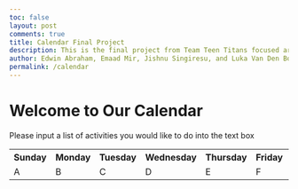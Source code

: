 ```yaml
---
toc: false
layout: post
comments: true
title: Calendar Final Project
description: This is the final project from Team Teen Titans focused around an agenda made for a user
author: Edwin Abraham, Emaad Mir, Jishnu Singiresu, and Luka Van Den Boomen
permalink: /calendar
---
```


# Welcome to Our Calendar
Please input a list of activities you would like to do into the text box

<html>
    <table>
        <tr>
            <th>Sunday</th>
            <th>Monday</th>
            <th>Tuesday</th>
            <th>Wednesday</th>
            <th>Thursday</th>
            <th>Friday</th>
            <th>Saturday</th>
        </tr>
        <tr>
            <td>A</td>
            <td>B</td>
            <td>C</td>
            <td>D</td>
            <td>E</td>
            <td>F</td>
            <td>G</td>
        </tr>
    </table>
</html>